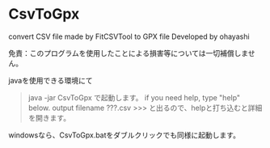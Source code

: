 # CsvToGpx
convert CSV file made by FitCSVTool to GPX file
Developed by ohayashi

免責：このプログラムを使用したことによる損害等については一切補償しません。

javaを使用できる環境にて
> java -jar CsvToGpx
で起動します。
if you need help, type "help" below.
output filename ???.csv >>>
と出るので、helpと打ち込むと詳細を開きます。

windowsなら、CsvToGpx.batをダブルクリックでも同様に起動します。
